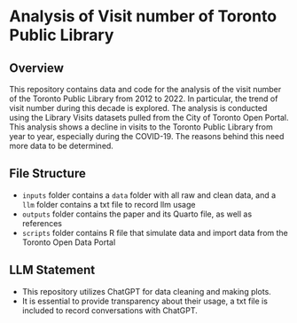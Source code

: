 # Analysis of Visit number of Toronto Public Library

## Overview
This repository contains data and code for the analysis of the visit number of the Toronto Public Library from 2012 to 2022. In particular, the trend of visit number during this decade is explored. The analysis is conducted using the Library Visits datasets pulled from the City of Toronto Open Portal. This analysis shows a decline in visits to the Toronto Public Library from year to year, especially during the COVID-19. The reasons behind this need more data to be determined. 

## File Structure
- `inputs` folder contains a `data` folder with all raw and clean data, and a `llm` folder contains a txt file to record llm usage
- `outputs` folder contains the paper and its Quarto file, as well as references
- `scripts` folder contains R file that simulate data and import data from the Toronto Open Data Portal

## LLM Statement
- This repository utilizes ChatGPT for data cleaning and making plots.
- It is essential to provide transparency about their usage, a txt file is included to record conversations with ChatGPT.
